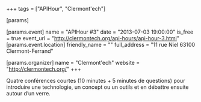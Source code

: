 +++
tags = ["APIHour", "Clermont'ech"]

[params]

[params.event]
name = "APIHour #3"
date = "2013-07-03 19:00:00"
is_free = true
event_url = "http://clermontech.org/api-hours/api-hour-3.html"
[params.event.location]
friendly_name = ""
full_address = "11 rue Niel 63100 Clermont-Ferrand"

[params.organizer]
name = "Clermont'ech"
website = "http://clermontech.org/"
+++

Quatre conférences courtes (10 minutes + 5 minutes de questions) pour introduire une technologie, un concept ou un outils et en débattre ensuite autour d’un verre.